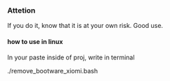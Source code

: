 ### Attetion

If you do it, know that it is at your own risk. Good use.


#### how to use in linux

In your paste inside of proj, write in terminal

./remove_bootware_xiomi.bash